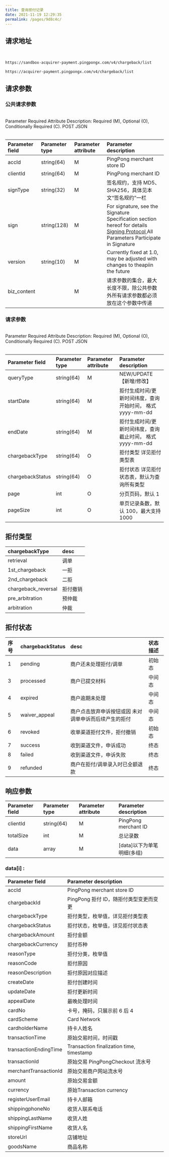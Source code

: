 ```yaml
---
title: 查询拒付记录
date: 2021-11-19 12:29:35
permalink: /pages/9d8c4c/
---
```


## 请求地址
<br/>
<div>
<code-group>
  <code-block title="沙箱环境" active>

  ```bash
  https://sandbox-acquirer-payment.pingpongx.com/v4/chargeback/list
  ```
  </code-block>
  <code-block title="生产环境">

  ```bash
  https://acquirer-payment.pingpongx.com/v4/chargeback/list
  ```
  </code-block>
</code-group>
</div>


## 请求参数


### 公共请求参数

<br/>
<el-tag type="danger" effect="dark">Parameter Required Attribute Description: Required (M), Optional (O), Conditionally Required (C).</el-tag>
<el-tag type="" effect="dark">POST</el-tag>
<el-tag type="" effect="dark">JSON</el-tag>
<br/>
<br/>

| Parameter field | Parameter type | Parameter attribute | Parameter description                                                                                                                                                            |
|:----------------|:---------------|:-----|:---------------------------------------------------------------------------------------------------------------------------------------------------------------------------------|
| accId           | string(64)     | M    | PingPong merchant store ID                                                                                                                                                       |
| clientId        | string(64)     | M    | PingPong merchant ID                                                                                                                                                             |                                                          |
| signType        | string(32)     | M    | 签名规约，支持 MD5、SHA256，具体⻅本文“签名规约”一栏                                                                                                                                                 |
| sign            | string(128)    | M    | For signature, see the Signature Specification section hereof for details <a href='/pages/77ae52/' target='_blank'>Signing Protocol </a> All Parameters Participate in Signature |
| version         | string(10)     | M    | Currently fixed at 1.0, may be adjusted with changes to theapiin the future                                                                                              |
| biz_content     |                | M    | 请求参数的集合，最大长度不限，除公共参数外所有请求参数都必须放在这个参数中传递                                                                                                                                          |

### 请求参数

<br/>
<el-tag type="danger" effect="dark">Parameter Required Attribute Description: Required (M), Optional (O), Conditionally Required (C).</el-tag>
<el-tag type="" effect="dark">POST</el-tag>
<el-tag type="" effect="dark">JSON</el-tag>
<br/>
<br/>

| Parameter field             | Parameter type       | Parameter attribute | Parameter description                                |
|:-----------------|:-----------|:-----|:------------------------------------|
| queryType        | string(64) | M    | NEW/UPDATE【新增/修改】                   |
| startDate        | string(64) | M    | 拒付生成时间/更新时间纬度，查询开始时间， 格式 yyyy-mm-dd |
| endDate          | string(64) | M    | 拒付生成时间/更新时间纬度，查询截止时间， 格式 yyyy-mm-dd |
| chargebackType   | string(64) | O    | 拒付类型 详见拒付类型表                        |
| chargebackStatus | string(64) | O    | 拒付状态 详见拒付状态表，默认为查询所有类型              |
| page             | int        | O    | 分⻚⻚码，默认 1                           |
| pageSize         | int        | O    | 单⻚记录条数，默认 100，最大支持 1000             |



## 拒付类型

| chargebackType      | desc |
|:--------------------|:-----|
| retrieval           | 调单   |
| 1st_chargeback      | 一拒   |
| 2nd_chargeback      | 二拒   |
| chargeback_reversal | 拒付撤销 |
| pre_arbitration     | 预仲裁  |
| arbitration         | 仲裁   |

## 拒付状态

| 序号  | chargebackStatus | desc                        | 状态描述 |
|:----|:-----------------|:----------------------------|:-----|
| 1   | pending          | 商户还未处理拒付/调单                 | 初始态  |
| 3   | processed        | 商户已提交材料                     | 中间态  |
| 4   | expired          | 商户逾期未处理                     | 中间态  |
| 5   | waiver_appeal    | 商户点击放弃申诉按钮或因 未对调单申诉而后续产生的拒付 | 中间态  |
| 6   | revoked          | 收单渠道拒付文件，拒付撤销               | 初始态  |
| 7   | success          | 收到渠道文件，申诉成功                 | 终态   |
| 8   | failed           | 收到渠道文件，申诉失败                 | 终态   |
| 9   | refunded         | 商户在拒付/调单录入时已全额退款            | 终态   |


## 响应参数

| Parameter field      | Parameter type       | Parameter attribute | Parameter description              |
|:----------|:-----------|:-----|:------------------|
| clientId  | string(64) | M    | PingPong merchant ID   |
| totalSize | int        | M    | 总记录数              |
| data      | array      | M    | [data]以下为单笔明细(多组) |

### data[i] :

| Parameter field                  | Parameter description                      |
|:----------------------|:--------------------------|
| accId                 | PingPong merchant store ID            |
| chargebackId          | PingPong 拒付 ID，随拒付类型变更而变更 |
| chargebackType        | 拒付类型，枚举值，详见拒付类型表          |
| chargebackStatus      | 拒付状态，枚举值，详见拒付状态表          |
| chargebackAmount      | 拒付金额                      |
| chargebackCurrency    | 拒付币种                      |
| reasonType            | 拒付分类，枚举值                  |
| reasonCode            | 拒付原因                      |
| reasonDescription     | 拒付原因对应描述                  |
| createDate            | 拒付创建时间                    |
| updateDate            | 拒付更新时间                    |
| appealDate            | 最晚处理时间                    |
| cardNo                | 卡号，掩码，只展示前 6 后 4          |
| cardScheme            | Card Network                       |
| cardholderName        | 持卡人姓名                     |
| transactionTime       | 原始交易时间，时间戳                |
| transactionEndingTime | Transaction finalization time, timestamp              |
| transactionId         | 原始交易 PingPongCheckout 流水号 |
| merchantTransactionId | 原始交易商户网站流水号               |
| amount                | 原始交易金额                    |
| currency              | 原始Transaction currency                    |
| registerUserEmail     | 持卡人邮箱                     |
| shippingphoneNo       | 收货人联系电话                   |
| shippingLastName      | 收货人姓                      |
| shippingFirstName     | 收货人名                      |
| storeUrl              | 店铺地址                      |
| goodsName             | 商品名称                      |




